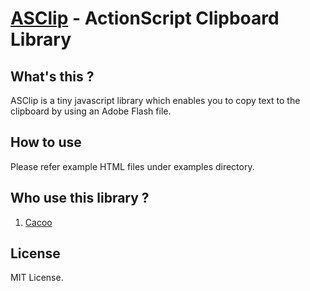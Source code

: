 [ASClip](http://nulab.github.com/asclip/) - ActionScript Clipboard Library
==================================================

What's this ?
--------------------------------------

ASClip is a tiny javascript library which enables you to copy text to the clipboard by using an Adobe Flash file.

How to use
--------------------------------------

Please refer example HTML files under examples directory.

Who use this library ?
--------------------------------------
1. [Cacoo](http://cacoo.com/)

License
--------------------------------------

MIT License.
